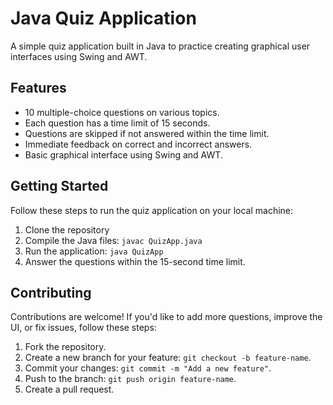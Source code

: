 # Java Quiz Application


A simple quiz application built in Java to practice creating graphical user interfaces using Swing and AWT.


## Features

- 10 multiple-choice questions on various topics.
- Each question has a time limit of 15 seconds.
- Questions are skipped if not answered within the time limit.
- Immediate feedback on correct and incorrect answers.
- Basic graphical interface using Swing and AWT.

## Getting Started

Follow these steps to run the quiz application on your local machine:

1. Clone the repository
2. Compile the Java files: `javac QuizApp.java`
3. Run the application: `java QuizApp`
4. Answer the questions within the 15-second time limit.




## Contributing

Contributions are welcome! If you'd like to add more questions, improve the UI, or fix issues, follow these steps:

1. Fork the repository.
2. Create a new branch for your feature: `git checkout -b feature-name`.
3. Commit your changes: `git commit -m "Add a new feature"`.
4. Push to the branch: `git push origin feature-name`.
5. Create a pull request.


